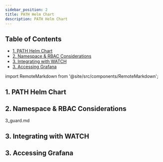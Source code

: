 ```yaml
---
sidebar_position: 2
title: PATH Helm Chart
description: PATH Helm Chart
---
```


## Table of Contents <!-- omit in toc -->

- [1. PATH Helm Chart](#1-path-helm-chart)
- [2. Namespace \& RBAC Considerations](#2-namespace--rbac-considerations)
- [3. Integrating with WATCH](#3-integrating-with-watch)
- [3. Accessing Grafana](#3-accessing-grafana)

import RemoteMarkdown from '@site/src/components/RemoteMarkdown';

## 1. PATH Helm Chart

<RemoteMarkdown src="https://raw.githubusercontent.com/buildwithgrove/helm-charts/refs/heads/main/charts/path/README.md" />

## 2. Namespace & RBAC Considerations

<RemoteMarkdown src="https://raw.githubusercontent.com/buildwithgrove/helm-charts/refs/heads/main/charts/path/docs/namespace-rbac-considerations.md" />
3_guard.md

## 3. Integrating with WATCH

<RemoteMarkdown src="https://raw.githubusercontent.com/buildwithgrove/helm-charts/refs/heads/main/charts/path/docs/path-watch-integration-guide.md" />

## 3. Accessing Grafana

<RemoteMarkdown src="https://raw.githubusercontent.com/buildwithgrove/helm-charts/refs/heads/main/charts/path/docs/path-accessing-grafana.md" />
